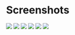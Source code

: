 # Screenshots

![](<screenshots/Bildschirmfoto 2025-04-25 um 8.23.10 PM.png>)
![](<screenshots/Bildschirmfoto 2025-04-25 um 9.17.18 PM.png>)
![](<screenshots/Bildschirmfoto 2025-06-11 um 8.51.21 PM.png>)
![](<screenshots/Bildschirmfoto 2025-06-11 um 8.55.52 PM.png>)
![](<screenshots/Bildschirmfoto 2025-06-11 um 8.58.34 PM.png>)
![](<screenshots/Bildschirmfoto 2025-06-11 um 8.59.11 PM.png>)
